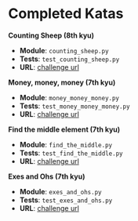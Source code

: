# Completed Katas

**Counting Sheep (8th kyu)**

- **Module**: `counting_sheep.py`
- **Tests**: `test_counting_sheep.py`
- **URL**: [challenge url](https://www.codewars.com/kata/counting-sheep-dot-dot-dot/python)

**Money, money, money (7th kyu)**

- **Module**: `money_money_money.py`
- **Tests**: `test_money_money_money.py`
- **URL**: [challenge url](https://www.codewars.com/kata/money-money-money/train/python)

**Find the middle element (7th kyu)**

- **Module**: `find_the_middle.py`
- **Tests**: `test_find_the_middle.py`
- **URL**: [challenge url](https://www.codewars.com/kata/find-the-middle-element/train/python)

**Exes and Ohs (7th kyu)**

- **Module**: `exes_and_ohs.py`
- **Tests**: `test_exes_and_ohs.py`
- **URL**: [challenge url](https://www.codewars.com/kata/exes-and-ohs/train/python)

